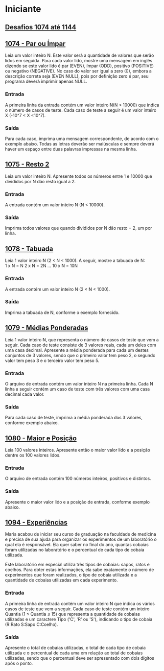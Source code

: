 # Iniciante
## [Desafios 1074 até 1144](https://www.beecrowd.com.br/judge/pt/problems/index/1?page=3)


## [1074 - Par ou Ímpar](https://www.beecrowd.com.br/judge/pt/problems/view/1074)
Leia um valor inteiro N. Este valor será a quantidade de valores que serão lidos em seguida. Para cada valor lido, mostre uma mensagem em inglês dizendo se este valor lido é par (EVEN), ímpar (ODD), positivo (POSITIVE) ou negativo (NEGATIVE). No caso do valor ser igual a zero (0), embora a descrição correta seja (EVEN NULL), pois por definição zero é par, seu programa deverá imprimir apenas NULL.

### Entrada
A primeira linha da entrada contém um valor inteiro N(N < 10000) que indica o número de casos de teste. Cada caso de teste a seguir é um valor inteiro X (-10^7 < X <10^7).

### Saída
Para cada caso, imprima uma mensagem correspondente, de acordo com o exemplo abaixo. Todas as letras deverão ser maiúsculas e sempre deverá haver um espaço entre duas palavras impressas na mesma linha.



## [1075 - Resto 2](https://www.beecrowd.com.br/judge/pt/problems/view/1075)
Leia um valor inteiro N. Apresente todos os números entre 1 e 10000 que divididos por N dão resto igual a 2.

### Entrada
A entrada contém um valor inteiro N (N < 10000).

### Saída
Imprima todos valores que quando divididos por N dão resto = 2, um por linha.



## [1078 - Tabuada](https://www.beecrowd.com.br/judge/pt/problems/view/1078)
Leia 1 valor inteiro N (2 < N < 1000). A seguir, mostre a tabuada de N:      
1 x N = N      2 x N = 2N        ...       10 x N = 10N

### Entrada
A entrada contém um valor inteiro N (2 < N < 1000).

### Saída
Imprima a tabuada de N, conforme o exemplo fornecido.



## [1079 - Médias Ponderadas](https://www.beecrowd.com.br/judge/pt/problems/view/1079)
Leia 1 valor inteiro N, que representa o número de casos de teste que vem a seguir. Cada caso de teste consiste de 3 valores reais, cada um deles com uma casa decimal. Apresente a média ponderada para cada um destes conjuntos de 3 valores, sendo que o primeiro valor tem peso 2, o segundo valor tem peso 3 e o terceiro valor tem peso 5.

### Entrada
O arquivo de entrada contém um valor inteiro N na primeira linha. Cada N linha a seguir contém um caso de teste com três valores com uma casa decimal cada valor.

### Saída
Para cada caso de teste, imprima a média ponderada dos 3 valores, conforme exemplo abaixo.



## [1080 - Maior e Posição](https://www.beecrowd.com.br/judge/pt/problems/view/1080)
Leia 100 valores inteiros. Apresente então o maior valor lido e a posição dentre os 100 valores lidos.

### Entrada
O arquivo de entrada contém 100 números inteiros, positivos e distintos.

### Saída
Apresente o maior valor lido e a posição de entrada, conforme exemplo abaixo.



## [1094 - Experiências](https://www.beecrowd.com.br/judge/pt/problems/view/1094)
Maria acabou de iniciar seu curso de graduação na faculdade de medicina e precisa de sua ajuda para organizar os experimentos de um laboratório o qual ela é responsável. Ela quer saber no final do ano, quantas cobaias foram utilizadas no laboratório e o percentual de cada tipo de cobaia utilizada.

Este laboratório em especial utiliza três tipos de cobaias: sapos, ratos e coelhos. Para obter estas informações, ela sabe exatamente o número de experimentos que foram realizados, o tipo de cobaia utilizada e a quantidade de cobaias utilizadas em cada experimento.

### Entrada
A primeira linha de entrada contém um valor inteiro N que indica os vários casos de teste que vem a seguir. Cada caso de teste contém um inteiro Quantia (1 ≤ Quantia ≤ 15) que representa a quantidade de cobaias utilizadas e um caractere Tipo ('C', 'R' ou 'S'), indicando o tipo de cobaia (R:Rato S:Sapo C:Coelho).

### Saída
Apresente o total de cobaias utilizadas, o total de cada tipo de cobaia utilizada e o percentual de cada uma em relação ao total de cobaias utilizadas, sendo que o percentual deve ser apresentado com dois dígitos após o ponto.







